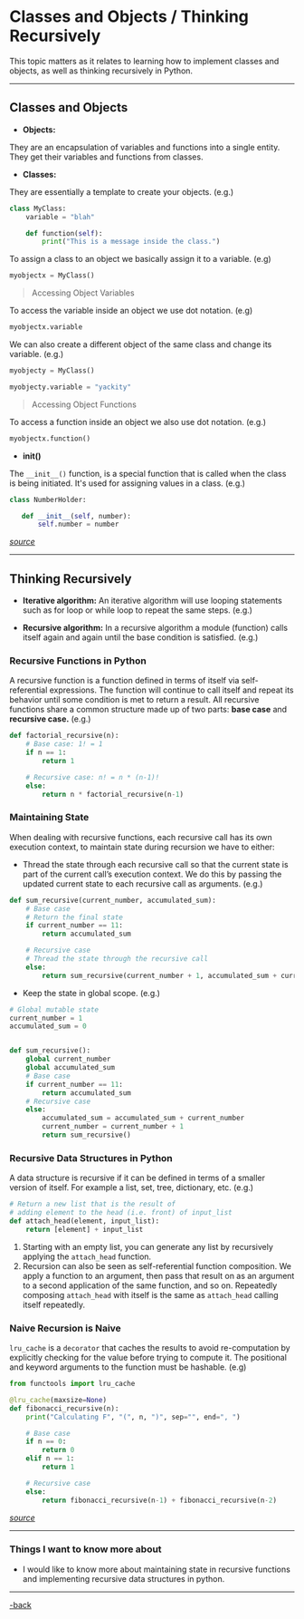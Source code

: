 # Classes and Objects / Thinking Recursively

This topic matters as it relates to learning how to implement classes and objects, as well as thinking recursively in Python.

---

## Classes and Objects

* **Objects:** 

They are an encapsulation of variables and functions into a single entity. They get their variables and functions from classes. 

* **Classes:** 

They are essentially a template to create your objects. (e.g.)

```python
class MyClass:
    variable = "blah"

    def function(self):
        print("This is a message inside the class.")
```

To assign a class to an object we basically assign it to a variable. (e.g)

```python
myobjectx = MyClass()
```

>Accessing Object Variables

To access the variable inside an object we use dot notation. (e.g)

```python
myobjectx.variable
```
We can also create a different object of the same class and change its variable. (e.g.)

```python
myobjecty = MyClass()

myobjecty.variable = "yackity"
```

>Accessing Object Functions

To access a function inside an object we also use dot notation. (e.g.)

```python
myobjectx.function()
```

* **init()**

The `__init__()` function, is a special function that is called when the class is being initiated. It's used for assigning values in a class. (e.g.)

```python
class NumberHolder:

   def __init__(self, number):
       self.number = number
```

[*source*](https://www.learnpython.org/en/Classes_and_Objects)

---

## Thinking Recursively

* **Iterative algorithm:** An iterative algorithm will use looping statements such as for loop or while loop to repeat the same steps. (e.g.)

* **Recursive algorithm:** In a recursive algorithm a module (function) calls itself again and again until the base condition is satisfied. (e.g.)

### Recursive Functions in Python

A recursive function is a function defined in terms of itself via self-referential expressions. The function will continue to call itself and repeat its behavior until some condition is met to return a result. All recursive functions share a common structure made up of two parts: **base case** and **recursive case.** (e.g.)

```python
def factorial_recursive(n):
    # Base case: 1! = 1
    if n == 1:
        return 1

    # Recursive case: n! = n * (n-1)!
    else:
        return n * factorial_recursive(n-1)
```

### Maintaining State

When dealing with recursive functions, each recursive call has its own execution context, to maintain state during recursion we have to either:

- Thread the state through each recursive call so that the current state is part of the current call’s execution context. We do this by passing the updated current state to each recursive call as arguments. (e.g.)

```python
def sum_recursive(current_number, accumulated_sum):
    # Base case
    # Return the final state
    if current_number == 11:
        return accumulated_sum

    # Recursive case
    # Thread the state through the recursive call
    else:
        return sum_recursive(current_number + 1, accumulated_sum + current_number)
```

- Keep the state in global scope. (e.g.)

```python
# Global mutable state
current_number = 1
accumulated_sum = 0


def sum_recursive():
    global current_number
    global accumulated_sum
    # Base case
    if current_number == 11:
        return accumulated_sum
    # Recursive case
    else:
        accumulated_sum = accumulated_sum + current_number
        current_number = current_number + 1
        return sum_recursive()
```

### Recursive Data Structures in Python

A data structure is recursive if it can be defined in terms of a smaller version of itself. For example a list, set, tree, dictionary, etc. (e.g.)

```python
# Return a new list that is the result of
# adding element to the head (i.e. front) of input_list
def attach_head(element, input_list):
    return [element] + input_list
```

1. Starting with an empty list, you can generate any list by recursively applying the `attach_head` function.
2. Recursion can also be seen as self-referential function composition. We apply a function to an argument, then pass that result on as an argument to a second application of the same function, and so on. Repeatedly composing `attach_head` with itself is the same as `attach_head` calling itself repeatedly.

### Naive Recursion is Naive

`lru_cache` is a `decorator` that caches the results to avoid re-computation by explicitly checking for the value before trying to compute it. The positional and keyword arguments to the function must be hashable. (e.g)

```python
from functools import lru_cache

@lru_cache(maxsize=None)
def fibonacci_recursive(n):
    print("Calculating F", "(", n, ")", sep="", end=", ")

    # Base case
    if n == 0:
        return 0
    elif n == 1:
        return 1

    # Recursive case
    else:
        return fibonacci_recursive(n-1) + fibonacci_recursive(n-2)
```

[*source*](https://realpython.com/python-thinking-recursively/)

---

### Things I want to know more about

* I would like to know more about maintaining state in recursive functions and implementing recursive data structures in python.

---

[-back](https://alexriverau.github.io/reading-notes/code401)
